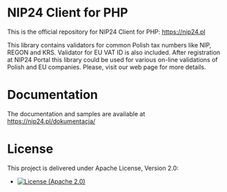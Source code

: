 # NIP24 Client for PHP

This is the official repository for NIP24 Client for PHP: https://nip24.pl

This library contains validators for common Polish tax numbers like NIP, REGON and KRS. Validator for
EU VAT ID is also included. After registration at NIP24 Portal this library could be used for various
on-line validations of Polish and EU companies. Please, visit our web page for more details.

# Documentation

The documentation and samples are available at https://nip24.pl/dokumentacja/

# License

This project is delivered under Apache License, Version 2.0:

- [![License (Apache 2.0)](https://img.shields.io/badge/license-Apache%20version%202.0-blue.svg?style=flat-square)](http://www.apache.org/licenses/LICENSE-2.0)